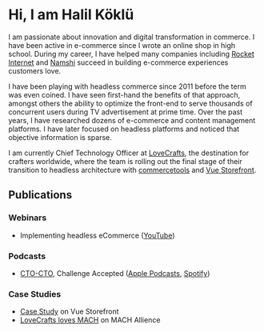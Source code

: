 # Hi, I am Halil Köklü

I am passionate about innovation and digital transformation in commerce. I have been active in e-commerce since I wrote an online shop in high school. During my career, I have helped many companies including [Rocket Internet](https://www.rocket-internet.com/) and [Namshi](https://www.namshi.com/) succeed in building e-commerce experiences customers love.

I have been playing with headless commerce since 2011 before the term was even coined. I have seen first-hand the benefits of that approach, amongst others the ability to optimize the front-end to serve thousands of concurrent users during TV advertisement at prime time. Over the past years, I have researched dozens of e-commerce and content management platforms. I have later focused on headless platforms and noticed that objective information is sparse.

I am currently Chief Technology Officer at [LoveCrafts](https://www.lovecrafts.com), the destination for crafters worldwide, where the team is rolling out the final stage of their transition to headless architecture with [commercetools](https://commercetools.com/) and [Vue Storefront](https://www.vuestorefront.io/).

## Publications

### Webinars

* Implementing headless eCommerce ([YouTube](https://www.youtube.com/watch?v=_tQY1f1OatI))

### Podcasts

* [CTO-CTO](https://cto-cto.com/), Challenge Accepted ([Apple Podcasts](https://podcasts.apple.com/gb/podcast/2-challenge-accepted-with-halil-k%C3%B6kl%C3%BC-from-lovecrafts/id1531494693?i=1000491517928), [Spotify](https://open.spotify.com/episode/0oS65pOZC3rKkiL7VPZYK2))

### Case Studies

* [Case Study](https://www.vuestorefront.io/case-studies/lovecrafts) on Vue Storefront
* [LoveCrafts loves MACH](https://machalliance.org/insights/lovecrafts-loves-mach) on MACH Allience
